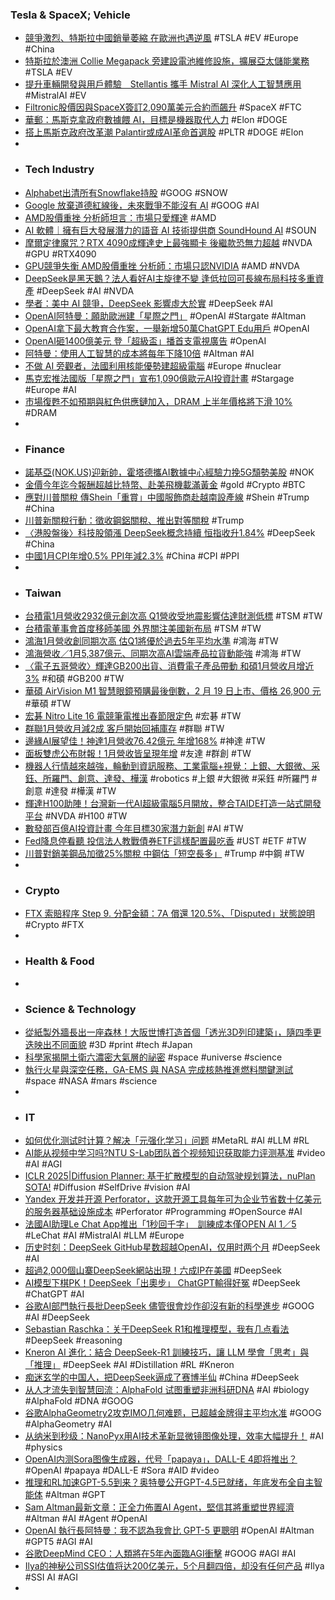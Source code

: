 ### Tesla & SpaceX; Vehicle
- [競爭激烈、特斯拉中國銷量萎縮 在歐洲也遇逆風](https://www.moneydj.com/kmdj/news/newsviewer.aspx?a=6b489808-e3a4-43f2-b27f-6e22279e0cb1) #TSLA #EV #Europe #China
- [特斯拉於澳洲 Collie Megapack 旁建設電池維修設施，擴展亞太儲能業務](https://www.inside.com.tw/article/37500-tesla-megapacks-storage-projects-australia) #TSLA #EV
- [提升車輛開發與用戶體驗　Stellantis 攜手 Mistral AI 深化人工智慧應用](https://today.line.me/tw/v2/article/9mezj8K) #MistralAI #EV
- [Filtronic股價因與SpaceX簽訂2,090萬美元合約而飆升](https://hk.investing.com/news/stock-market-news/article-93CH-794877) #SpaceX #FTC
- [華郵：馬斯克拿政府數據餵 AI，目標是機器取代人力](https://technews.tw/2025/02/10/elon-musks-ultimate-goal-becomes-clear/) #Elon #DOGE
- [搭上馬斯克政府改革潮 Palantir或成AI革命首選股](https://news.cnyes.com/news/id/5855872) #PLTR #DOGE #Elon
-
- ### Tech Industry
- [Alphabet出清所有Snowflake持股](https://news.cnyes.com/news/id/5855870) #GOOG #SNOW
- [Google 放棄道德紅線後，未來戰爭不能沒有 AI](https://technews.tw/2025/02/10/ai-in-war-unlimit/) #GOOG #AI
- [AMD股價重挫 分析師坦言：市場只愛輝達](https://news.cnyes.com/news/id/5855876) #AMD
- [AI 軟體｜擁有巨大發展潛力的語音 AI 技術提供商 SoundHound AI](https://uanalyze.com.tw/articles/4800610374) #SOUN
- [摩爾定律魔咒？RTX 4090成輝達史上最強顯卡 後繼款恐無力超越](https://news.pchome.com.tw/science/technice/20250210/index-73915977036970338005.html) #NVDA #GPU #RTX4090
- [GPU競爭失衡 AMD股價重挫 分析師：市場只認NVIDIA](https://news.xfastest.com/others/148631/gpu-amd-nvidia/) #AMD #NVDA
- [DeepSeek是黑天鵝？法人看好AI主旋律不變 逢低拉回可長線布局科技多重資產](https://news.cnyes.com/news/id/5856379) #DeepSeek #AI #NVDA
- [學者：美中 AI 競爭，DeepSeek 影響虛大於實](https://infosecu.technews.tw/2025/02/10/deepseek-impact-on-the-us-china-ai-competition/) #DeepSeek #AI
- [OpenAI阿特曼：願助歐洲建「星際之門」](https://news.cnyes.com/news/id/5855865) #OpenAI #Stargate #Altman
- [OpenAI拿下最大教育合作案，一舉新增50萬ChatGPT Edu用戶](https://www.ithome.com.tw/news/167286) #OpenAI
- [OpenAI砸1400億美元 登「超級盃」播首支電視廣告](https://news.cnyes.com/news/id/5856838) #OpenAI
- [阿特曼：使用人工智慧的成本將每年下降10倍](https://news.cnyes.com/news/id/5856653) #Altman #AI
- [不做 AI 旁觀者，法國利用核能優勢建超級電腦](https://technews.tw/2025/02/10/france-to-build-the-biggest-super-computer/) #Europe #nuclear
- [馬克宏推法國版「星際之門」宣布1,090億歐元AI投資計畫](https://udn.com/news/story/6811/8537878) #Stargage #Europe #AI
- [市場復甦不如預期與紅色供應鏈加入，DRAM 上半年價格將下滑 10%](https://technews.tw/2025/02/10/dram-prices-to-fall-10-in-the-first-half-of-the-year/) #DRAM
-
- ### Finance
- [諾基亞(NOK.US)迎新帥，霍塔德攜AI數據中心經驗力挽5G頹勢美股](http://www.aastocks.com/tc/usq/news/comment.aspx?source=ZHITONG&id=ZT1247711&catg=5) #NOK
- [金價今年迄今報酬超越比特幣、赴美飛機載滿黃金](https://finance.technews.tw/2025/02/10/gold-price-remuneration/) #gold #Crypto #BTC
- [應對川普關稅 傳Shein「重賞」中國服飾商赴越南設產線](https://news.cnyes.com/news/id/5856430) #Shein #Trump #China
- [川普新關稅行動：徵收鋼鋁關稅、推出對等關稅](https://cn.nytimes.com/business/20250210/trump-tariffs-china-de-minimis-trade/zh-hant/) #Trump
- [〈港股盤後〉科技股領漲 DeepSeek概念持續 恒指收升1.84%](https://news.cnyes.com/news/id/5856983) #DeepSeek #China
- [中國1月CPI年增0.5% PPI年減2.3%](https://news.cnyes.com/news/id/5855902) #China #CPI #PPI
-
- ### Taiwan
- [台積電1月營收2932億元創次高 Q1營收受地震影響估達財測低標](https://news.cnyes.com/news/id/5856614) #TSM #TW
- [台積電董事會首度移師美國 外界關注美國新布局](https://news.cnyes.com/news/id/5857219) #TSM #TW
- [鴻海1月營收創同期次高 估Q1將優於過去5年平均水準](https://news.cnyes.com/news/id/5857290) #鴻海 #TW
- [鴻海營收／1月5,387億元、同期次高AI雲端產品拉貨動能強](https://udn.com/news/story/7253/8538985) #鴻海 #TW
- [〈電子五哥營收〉輝達GB200出貨、消費電子產品帶動 和碩1月營收月增近3%](https://news.cnyes.com/news/id/5857352) #和碩 #GB200 #TW
- [華碩 AirVision M1 智慧眼鏡預購最後倒數，2 月 19 日上市、價格 26,900 元](https://www.techbang.com/posts/121334-the-asus-airvision-m1-smart-glasses-will-be-available-on) #華碩 #TW
- [宏碁 Nitro Lite 16 電競筆電推出春節限定色](https://gnn.gamer.com.tw/detail.php?sn=280641) #宏碁 #TW
- [群聯1月營收月減2成 客戶開始回補庫存](https://news.cnyes.com/news/id/5857328) #群聯 #TW
- [邊緣AI展望佳！神達1月營收76.42億元 年增168%](https://tw.stock.yahoo.com/news/邊緣ai展望佳！神達1月營收7642億元-年增168-065147781.html) #神達 #TW
- [面板雙虎公布財報！1月營收皆呈現年增](https://www.msn.com/zh-tw/money/topstories/面板雙虎公布財報-1月營收皆呈現年增/ar-AA1yJqcr) #友達 #群創 #TW
- [機器人行情越來越強，輪動到資訊服務、工業電腦+視覺：上銀、大銀微、采鈺、所羅門、創意、達發、樺漢](https://news.cnyes.com/news/id/5857521) #robotics #上銀 #大銀微 #采鈺 #所羅門 #創意 #達發 #樺漢 #TW
- [輝達H100助陣！台灣新一代AI超級電腦5月開放，整合TAIDE打造一站式開發平台](https://www.bnext.com.tw/article/82230/) #NVDA #H100 #TW
- [數發部百億AI投資計畫 今年目標30家潛力新創](https://money.udn.com/money/story/7307/8539337) #AI #TW
- [Fed降息停看聽 投信法人教戰債券ETF這樣配置最吃香](https://news.cnyes.com/news/id/5857222) #UST #ETF #TW
- [川普對銷美鋼品加徵25%關稅 中鋼估「短空長多」](https://news.cnyes.com/news/id/5856477) #Trump #中鋼 #TW
-
- ### Crypto
- [FTX 索賠程序 Step 9. 分配金額：7A 償還 120.5%、「Disputed」狀態說明](https://abmedia.io/ftx-claim-step-9-disputed) #Crypto #FTX
-
- ### Health & Food
-
- ### Science & Technology
- [從紙製外牆長出一座森林！大阪世博打造首個「透光3D列印建築」，隨四季更迭映出不同面貌](https://www.wowlavie.com/article/250025449) #3D #print #tech #Japan
- [科學家揭開土衛六濃密大氣層的祕密](https://www.techbang.com/posts/121203-scientists-uncover-the-secrets-of-titans-dense-atmosphere) #space #universe #science
- [執行火星與深空任務，GA-EMS 與 NASA 完成核熱推進燃料關鍵測試](https://technews.tw/2025/02/10/nuclear-thermal-propulsion-space-ga-ems/) #space #NASA #mars #science
-
- ### IT
- [如何优化测试时计算？解决「元强化学习」问题](https://www.jiqizhixin.com/articles/2025-02-10-6) #MetaRL #AI #LLM #RL
- [AI能从视频中学习吗?NTU S-Lab团队首个视频知识获取能力评测基准](https://www.jiqizhixin.com/articles/2025-02-8-14) #video #AI #AGI
- [ICLR 2025|Diffusion Planner: 基于扩散模型的自动驾驶规划算法，nuPlan SOTA!](https://www.jiqizhixin.com/articles/2025-02-10-3) #Diffusion #SelfDrive #vision #AI
- [Yandex 开发并开源 Perforator，这款开源工具每年可为企业节省数十亿美元的服务器基础设施成本](https://www.jiqizhixin.com/articles/2025-02-10-8) #Perforator #Programming #OpenSource #AI
- [法國AI助理Le Chat App推出「1秒回千字」　訓練成本僅OPEN AI 1／5](https://www.ettoday.net/news/20250210/2906283.htm) #LeChat #AI #MistralAI #LLM #Europe
- [历史时刻：DeepSeek GitHub星数超越OpenAI，仅用时两个月](https://www.jiqizhixin.com/articles/2025-02-07-12) #DeepSeek #AI
- [超過2,000個山寨DeepSeek網站出現！六成IP在美國](https://news.cnyes.com/news/id/5855943) #DeepSeek
- [AI模型下棋PK！DeepSeek「出奧步」 ChatGPT輸得好冤](https://www.storm.mg/lifestyle/5321339) #DeepSeek #ChatGPT #AI
- [谷歌AI部門執行長批DeepSeek 儘管很會炒作卻沒有新的科學進步](https://tw.news.yahoo.com/谷歌ai部門執行長批deepseek-儘管很會炒作卻沒有新的科學進步-081008412.html) #GOOG #AI #DeepSeek
- [Sebastian Raschka：关于DeepSeek R1和推理模型，我有几点看法](https://www.jiqizhixin.com/articles/2025-02-09-4) #DeepSeek #reasoning
- [Kneron AI 進化：結合 DeepSeek-R1 訓練技巧，讓 LLM 學會「思考」與「推理」](https://www.inside.com.tw/article/37499-kneron-Aai-ddepseek-chain-of-thought-reasoning-reflection) #DeepSeek #AI #Distillation #RL #Kneron
- [痴迷玄学的中国人，把DeepSeek逼成了赛博半仙](https://www.jiqizhixin.com/articles/2025-02-08) #China #DeepSeek
- [从人才流失到智慧回流：AlphaFold 试图重塑非洲科研DNA](https://www.jiqizhixin.com/articles/2025-02-10-9) #AI #biology #AlphaFold #DNA #GOOG
- [谷歌AlphaGeometry2攻克IMO几何难题，已超越金牌得主平均水准](https://www.jiqizhixin.com/articles/2025-02-10-2) #GOOG #AlphaGeometry #AI
- [从纳米到秒级：NanoPyx用AI技术革新显微镜图像处理，效率大幅提升！](https://www.jiqizhixin.com/articles/2025-02-08-8) #AI #physics
- [OpenAI内测Sora图像生成器，代号「papaya」，DALL-E 4即将推出？](https://www.jiqizhixin.com/articles/2025-02-09) #OpenAI #papaya #DALL-E #Sora #AID #video
- [推理和RL加速GPT-5.5到来？奥特曼公开GPT-4.5已就绪，年底发布全自主智能体](https://www.jiqizhixin.com/articles/2025-02-09-5) #Altman #GPT
- [Sam Altman最新文章：正全力佈置AI Agent，堅信其將重塑世界經濟](https://news.cnyes.com/news/id/5856987) #Altman #AI #Agent #OpenAI
- [OpenAI 執行長阿特曼：我不認為我會比 GPT-5 更聰明](https://technews.tw/2025/02/10/sam-altman-thinks-gpt-5-will-be-smarter-than-him/) #OpenAI #Altman #GPT5 #AGI #AI
- [谷歌DeepMind CEO：人類將在5年內面臨AGI衝擊](https://www.moneydj.com/kmdj/news/newsviewer.aspx?a=9cdcb012-4188-4502-8b04-7010b5b1011a) #GOOG #AGI #AI
- [Ilya的神秘公司SSI估值将达200亿美元，5个月翻四倍，却没有任何产品](https://www.jiqizhixin.com/articles/2025-02-08-3) #Ilya #SSI AI #AGI
-
